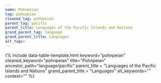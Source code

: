 ```yaml
---
name: Pohnpeian
tag: pohnpeian
cleaned_tag: pohnpeian
parent_tag: pacific
parent_title: Languages of the Pacific Islands and Nations
grand_parent_tag: language
grand_parent_title: Languages
alt_tags: 
---
```


{% include data-table-template.html 
  keyword="pohnpeian" 
  cleaned_keyword="pohnpeian" 
  title="Pohnpeian"
  ancestor_path="language/pacific" 
  parent_title = "Languages of the Pacific Islands and Nations"
  grand_parent_title = "Languages"
  alt_keywords=""
  context=""
%}

